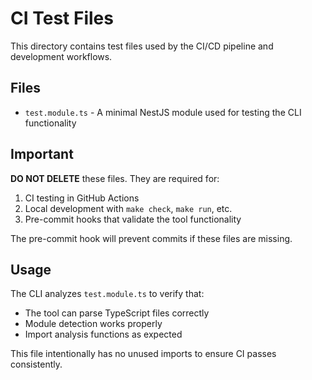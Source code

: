 # CI Test Files

This directory contains test files used by the CI/CD pipeline and development workflows.

## Files

- `test.module.ts` - A minimal NestJS module used for testing the CLI functionality

## Important

**DO NOT DELETE** these files. They are required for:

1. CI testing in GitHub Actions
2. Local development with `make check`, `make run`, etc.
3. Pre-commit hooks that validate the tool functionality

The pre-commit hook will prevent commits if these files are missing.

## Usage

The CLI analyzes `test.module.ts` to verify that:
- The tool can parse TypeScript files correctly
- Module detection works properly 
- Import analysis functions as expected

This file intentionally has no unused imports to ensure CI passes consistently.